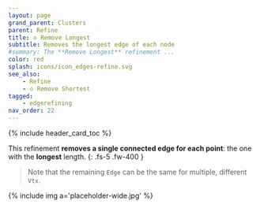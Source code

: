 ```yaml
---
layout: page
grand_parent: Clusters
parent: Refine
title: 🝔 Remove Longest
subtitle: Removes the longest edge of each node
#summary: The **Remove Longest** refinement ...
color: red
splash: icons/icon_edges-refine.svg
see_also:
    - Refine
    - 🝔 Remove Shortest
tagged: 
    - edgerefining
nav_order: 22
---
```


{% include header_card_toc %}

This refinement **removes a single connected edge for each point**: the one with the **longest** length.
{: .fs-5 .fw-400 } 

>Note that the remaining `Edge` can be the same for multiple, different `Vtx`.

{% include img a='placeholder-wide.jpg' %}
